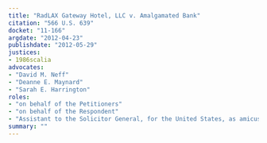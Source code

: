 ```yaml
---
title: "RadLAX Gateway Hotel, LLC v. Amalgamated Bank"
citation: "566 U.S. 639"
docket: "11-166"
argdate: "2012-04-23"
publishdate: "2012-05-29"
justices:
- 1986scalia
advocates:
- "David M. Neff"
- "Deanne E. Maynard"
- "Sarah E. Harrington"
roles:
- "on behalf of the Petitioners"
- "on behalf of the Respondent"
- "Assistant to the Solicitor General, for the United States, as amicus curiae, supporting the Respondent"
summary: ""
---
```


